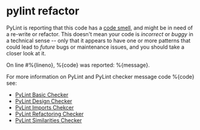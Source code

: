 # pylint refactor

PyLint is reporting that this code has a [code smell](https://en.wikipedia.org/wiki/Code_smell), and might be in need of
a re-write or refactor. This doesn't mean your code is _incorrect_ or _buggy_ in a technical sense -- only that it
appears to have one or more patterns that could lead to _future_ bugs or maintenance issues, and you should take a closer look at it.

On line #%{lineno}, %{code} was reported: %{message}.

For more information on PyLint and PyLint checker message code %{code} see:

- [PyLint Basic Checker](http://pylint.pycqa.org/en/latest/technical_reference/features.html#basic-checker-messages)
- [PyLint Design Checker](http://pylint.pycqa.org/en/latest/technical_reference/features.html#design-checker-messages)
- [PyLint Imports Chekcer](http://pylint.pycqa.org/en/latest/technical_reference/features.html#imports-checker-messages)
- [PyLint Refactoring Checker](http://pylint.pycqa.org/en/latest/technical_reference/features.html#refactoring-checker)
- [PyLint Similarities Checker](http://pylint.pycqa.org/en/latest/technical_reference/features.html#similarities-checker)
